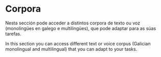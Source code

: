 # Corpora
Nesta sección pode acceder a distintos corpora de texto ou voz (monolingües en galego e multilingües), que pode adaptar para as súas tarefas.

In this section you can access different text or voice corpus (Galician monolingual and multilingual) that you can adapt to your tasks.
